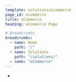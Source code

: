 ```yaml
---
template: solutions/ecommerce
page_id: ecommerce
title: eCommerce
heading: eCommerce Page

# Breadcrumbs
breadcrumbs:
  - name: Home
    path: "/"
  - name: Solutions
    path: "/solutions/"
  - name: "eCommerce"
---
```


+
